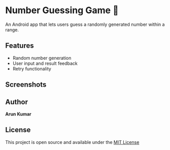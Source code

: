 # Number Guessing Game 🎯

An Android app that lets users guess a randomly generated number within a range.

## Features
- Random number generation
- User input and result feedback
- Retry functionality

## Screenshots


## Author
**Arun Kumar**

## License
This project is open source and available under the [MIT License](LICENSE)
